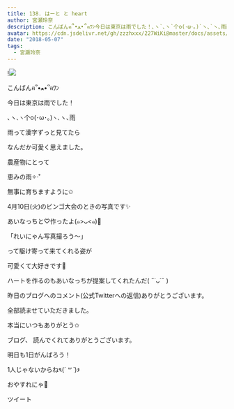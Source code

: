 ```yaml
---
title: 138. はーと と heart
author: 宮瀬玲奈
description: こんばんฅ՞•ﻌ•՞ฅﾜﾝ今日は東京は雨でした！､ヽ`､ヽ`个o(･ω･｡)`ヽ､`ヽ､雨雨って漢字ずっと見てたらなんだか可愛く思えました。...
avatar: https://cdn.jsdelivr.net/gh/zzzhxxx/227WiKi@master/docs/assets/photo/avatar/reina.jpg
date: "2018-05-07"
tags:
  - 宮瀬玲奈
---
```


!![](https://cdn.jsdelivr.net/gh/zzzhxxx/227WiKi-image@master/blog-image/reina-2018-05-07_1.jpg)





こんばんฅ՞•ﻌ•՞ฅﾜﾝ







今日は東京は雨でした！


､ヽ`､ヽ`个o(･ω･｡)`ヽ､`ヽ､雨















雨って漢字ずっと見てたら







なんだか可愛く思えました。


















農産物にとって




恵みの雨✧‧˚







無事に育ちますように✩




























4月10日(火)のビンゴ大会のときの写真です✨



あいなっちと♡作ったよ(๑>ᴗ<๑)💓











「れいにゃん写真撮ろう〜」


って駆け寄って来てくれる姿が

可愛くて大好きです💓













ハートを作るのもあいなっちが提案してくれたんだ( ˶˙ᴗ˙˶ )































昨日のブログへのコメント(公式Twitterへの返信)ありがとうございます。


全部読ませていただきました。


本当にいつもありがとう✩

















ブログ、
読んでくれてありがとうございます。




明日も1日がんばろう！


1人じゃないからね٩(*´ ꒳ `*)۶





おやすれにゃ💓


ツイート



